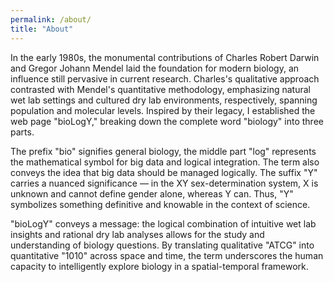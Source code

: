 ```yaml
---
permalink: /about/
title: "About"
---
```


In the early 1980s, the monumental contributions of Charles Robert Darwin and Gregor Johann Mendel laid the foundation for modern biology, an influence still pervasive in current research. Charles's qualitative approach contrasted with Mendel's quantitative methodology, emphasizing natural wet lab settings and cultured dry lab environments, respectively, spanning population and molecular levels. Inspired by their legacy, I established the web page "bioLogY," breaking down the complete word "biology" into three parts.

The prefix "bio" signifies general biology, the middle part "log" represents the mathematical symbol for big data and logical integration. The term also conveys the idea that big data should be managed logically. The suffix "Y" carries a nuanced significance — in the XY sex-determination system, X is unknown and cannot define gender alone, whereas Y can. Thus, "Y" symbolizes something definitive and knowable in the context of science.

"bioLogY" conveys a message: the logical combination of intuitive wet lab insights and rational dry lab analyses allows for the study and understanding of biology questions. By translating qualitative "ATCG" into quantitative "1010" across space and time, the term underscores the human capacity to intelligently explore biology in a spatial-temporal framework.



